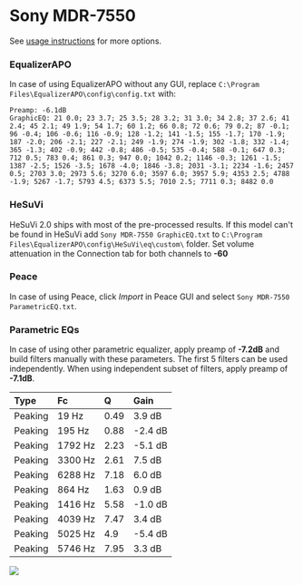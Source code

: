 # Sony MDR-7550
See [usage instructions](https://github.com/jaakkopasanen/AutoEq#usage) for more options.

### EqualizerAPO
In case of using EqualizerAPO without any GUI, replace `C:\Program Files\EqualizerAPO\config\config.txt`
with:
```
Preamp: -6.1dB
GraphicEQ: 21 0.0; 23 3.7; 25 3.5; 28 3.2; 31 3.0; 34 2.8; 37 2.6; 41 2.4; 45 2.1; 49 1.9; 54 1.7; 60 1.2; 66 0.8; 72 0.6; 79 0.2; 87 -0.1; 96 -0.4; 106 -0.6; 116 -0.9; 128 -1.2; 141 -1.5; 155 -1.7; 170 -1.9; 187 -2.0; 206 -2.1; 227 -2.1; 249 -1.9; 274 -1.9; 302 -1.8; 332 -1.4; 365 -1.3; 402 -0.9; 442 -0.8; 486 -0.5; 535 -0.4; 588 -0.1; 647 0.3; 712 0.5; 783 0.4; 861 0.3; 947 0.0; 1042 0.2; 1146 -0.3; 1261 -1.5; 1387 -2.5; 1526 -3.5; 1678 -4.0; 1846 -3.8; 2031 -3.1; 2234 -1.6; 2457 0.5; 2703 3.0; 2973 5.6; 3270 6.0; 3597 6.0; 3957 5.9; 4353 2.5; 4788 -1.9; 5267 -1.7; 5793 4.5; 6373 5.5; 7010 2.5; 7711 0.3; 8482 0.0
```

### HeSuVi
HeSuVi 2.0 ships with most of the pre-processed results. If this model can't be found in HeSuVi add
`Sony MDR-7550 GraphicEQ.txt` to `C:\Program Files\EqualizerAPO\config\HeSuVi\eq\custom\` folder.
Set volume attenuation in the Connection tab for both channels to **-60**

### Peace
In case of using Peace, click *Import* in Peace GUI and select `Sony MDR-7550 ParametricEQ.txt`.

### Parametric EQs
In case of using other parametric equalizer, apply preamp of **-7.2dB** and build filters manually
with these parameters. The first 5 filters can be used independently.
When using independent subset of filters, apply preamp of **-7.1dB**.

| Type    | Fc      |    Q | Gain    |
|:--------|:--------|:-----|:--------|
| Peaking | 19 Hz   | 0.49 | 3.9 dB  |
| Peaking | 195 Hz  | 0.88 | -2.4 dB |
| Peaking | 1792 Hz | 2.23 | -5.1 dB |
| Peaking | 3300 Hz | 2.61 | 7.5 dB  |
| Peaking | 6288 Hz | 7.18 | 6.0 dB  |
| Peaking | 864 Hz  | 1.63 | 0.9 dB  |
| Peaking | 1416 Hz | 5.58 | -1.0 dB |
| Peaking | 4039 Hz | 7.47 | 3.4 dB  |
| Peaking | 5025 Hz | 4.9  | -5.4 dB |
| Peaking | 5746 Hz | 7.95 | 3.3 dB  |

![](https://raw.githubusercontent.com/jaakkopasanen/AutoEq/master/results/headphonecom/sbaf-serious/Sony%20MDR-7550/Sony%20MDR-7550.png)